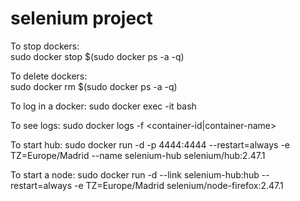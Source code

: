 # selenium project 

To stop dockers:<br/>
sudo docker stop $(sudo docker ps -a -q) 

To delete dockers:<br/>
sudo docker rm $(sudo docker ps -a -q)

To log in a docker:
sudo docker exec -it <containerIdOrName> bash

To see logs:
sudo docker logs -f <container-id|container-name>

To start hub:
sudo  docker run -d -p 4444:4444 --restart=always -e TZ=Europe/Madrid --name selenium-hub  selenium/hub:2.47.1

To start a node:
sudo  docker run -d --link selenium-hub:hub --restart=always -e TZ=Europe/Madrid selenium/node-firefox:2.47.1




